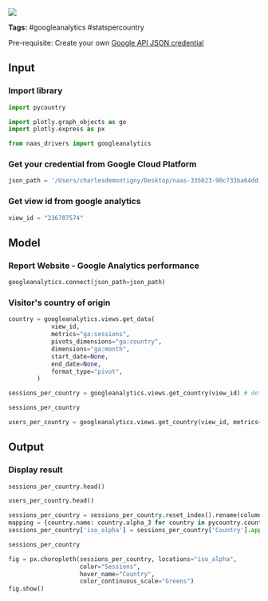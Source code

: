 <a href="https://app.naas.ai/user-redirect/naas/downloader?url=https://raw.githubusercontent.com/jupyter-naas/awesome-notebooks/master/Google%20Analytics/GoogleAnalytics_Get_stats_per_country.ipynb" target="_parent"><img src="https://naasai-public.s3.eu-west-3.amazonaws.com/open_in_naas.svg"/></a>

**Tags:** #googleanalytics #statspercountry

Pre-requisite: Create your own <a href="">Google API JSON credential</a>

## Input

### Import library


```python
import pycountry

import plotly.graph_objects as go
import plotly.express as px

from naas_drivers import googleanalytics
```

### Get your credential from Google Cloud Platform


```python
json_path = '/Users/charlesdemontigny/Desktop/naas-335023-90c733ba64dd.json'
```

### Get view id from google analytics


```python
view_id = "236707574"
```

## Model

### Report Website - Google Analytics performance


```python
googleanalytics.connect(json_path=json_path)
```

### Visitor's country of origin


```python
country = googleanalytics.views.get_data(
            view_id,
            metrics="ga:sessions",
            pivots_dimensions="ga:country",
            dimensions="ga:month",
            start_date=None,
            end_date=None,
            format_type="pivot",
        )
```


```python
sessions_per_country = googleanalytics.views.get_country(view_id) # default: metrics="ga:sessions"
```


```python
sessions_per_country
```


```python
users_per_country = googleanalytics.views.get_country(view_id, metrics="ga:users")  
```

## Output

### Display result


```python
sessions_per_country.head()
```


```python
users_per_country.head()
```


```python
sessions_per_country = sessions_per_country.reset_index().rename(columns={"index": "Country"})
mapping = {country.name: country.alpha_3 for country in pycountry.countries}
sessions_per_country['iso_alpha'] = sessions_per_country['Country'].apply(lambda x: mapping.get(x))
```


```python
sessions_per_country
```


```python
fig = px.choropleth(sessions_per_country, locations="iso_alpha",
                    color="Sessions", 
                    hover_name="Country",
                    color_continuous_scale="Greens")
fig.show()
```


```python

```
